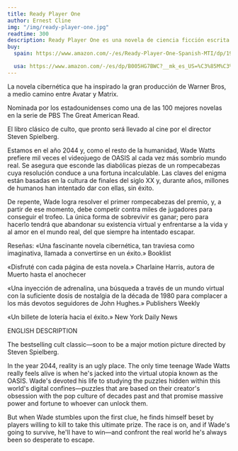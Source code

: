 ```yaml
---
title: Ready Player One
author: Ernest Cline
img: "/img/ready-player-one.jpg"
readtime: 300
description: Ready Player One es una novela de ciencia ficción escrita por Ernest Cline. La novela se centra en un mundo futurista donde los humanos buscan escapar de la pobreza y la guerra mediante la tecnología. La historia sigue a un joven jugador de videojuegos que se adentra en un mundo virtual para competir en una carrera por el último videojuego que se ha creado.
buy:
  spain: https://www.amazon.com/-/es/Ready-Player-One-Spanish-MTI/dp/1947783270?crid=KGN1FDQTLBSK&dib=eyJ2IjoiMSJ9.SVi3sjh-iTgv8sEeuoTlmbmfGR26BBVc223Z-sbH4rwJpWvRLXZzDjlMEcPB-j0-EV4hjGVmZXIZbSwkRlBc415VqNzNBvNRGG0R54yz7CNU3GzpepUBJpW0dlDhsXk96EIoXyvofb-TxsMdzYR5ZVB74OobEfqNFquLsaG5znWwUn6w6to9yRODDpwIspGa.w8K-U1UUgYDC8DE7M6z0LnC3Kz5VgAwaJYfvqKaVB3A&dib_tag=se&keywords=ready+player+one+libro+espa%C3%B1ol&qid=1738469140&sprefix=ready+player+one+es%2Caps%2C215&sr=8-1

  usa: https://www.amazon.com/-/es/dp/B005HG7BWC?__mk_es_US=%C3%85M%C3%85%C5%BD%C3%95%C3%91&crid=30MXGOXR9YJGX&dib=eyJ2IjoiMSJ9.AfOTkGtX01hwq618oWUl2Vs2VPKqIgfSjNk0pDq5AcidkQoi8eYVygHtEPuU7YcCK2M4FnQ7QAxjz_8Evn5c1BX9EMJQ1YrAgx-RMsuu27sRnZyw_jjUN3DzlzlOmjqxSxsCdQbKR5BYn7vmGaIt2R7-3p_0fSRWlsI4KQexYPkpyVhLBVWYi2lSHCJfZkqih4gkGiltEweVu33nQbfYs9KcoZoSkBsJ3BEXkAsc0xA.Ax9eixVP_dvpMAEhPjnwwVbzXBBxIlNN097SOnyVWRs&dib_tag=se&keywords=ready+player+one&qid=1738469188&sprefix=ready+player+one+%2Caps%2C279&sr=8-3
---
```


La novela cibernética que ha inspirado la gran producción de Warner Bros, a medio camino entre Avatar y Matrix.

Nominada por los estadounidenses como una de las 100 mejores novelas en la serie de PBS The Great American Read.

El libro clásico de culto, que pronto será llevado al cine por el director Steven Spielberg.

Estamos en el año 2044 y, como el resto de la humanidad, Wade Watts prefiere mil veces el videojuego de OASIS al cada vez más sombrío mundo real.
Se asegura que esconde las diabólicas piezas de un rompecabezas cuya resolución conduce a una fortuna incalculable. Las claves del enigma están basadas en la cultura de finales del siglo XX y, durante años, millones de humanos han intentado dar con ellas, sin éxito.

De repente, Wade logra resolver el primer rompecabezas del premio, y, a partir de ese momento, debe competir contra miles de jugadores para conseguir el trofeo.
La única forma de sobrevivir es ganar; pero para hacerlo tendrá que abandonar su existencia virtual y enfrentarse a la vida y al amor en el mundo real, del que siempre ha intentado escapar.

Reseñas:
«Una fascinante novela cibernética, tan traviesa como imaginativa, llamada a convertirse en un éxito.» Booklist

«Disfruté con cada página de esta novela.» Charlaine Harris, autora de Muerto hasta el anochecer

«Una inyección de adrenalina, una búsqueda a través de un mundo virtual con la suficiente dosis de nostalgia de la década de 1980 para complacer a los más devotos seguidores de John Hughes.» Publishers Weekly

«Un billete de lotería hacia el éxito.» New York Daily News

ENGLISH DESCRIPTION

The bestselling cult classic—soon to be a major motion picture directed by Steven Spielberg.

In the year 2044, reality is an ugly place. The only time teenage Wade Watts really feels alive is when he's jacked into the virtual utopia known as the OASIS. Wade's devoted his life to studying the puzzles hidden within this world's digital confines—puzzles that are based on their creator's obsession with the pop culture of decades past and that promise massive power and fortune to whoever can unlock them.

But when Wade stumbles upon the first clue, he finds himself beset by players willing to kill to take this ultimate prize. The race is on, and if Wade's going to survive, he'll have to win—and confront the real world he's always been so desperate to escape.
